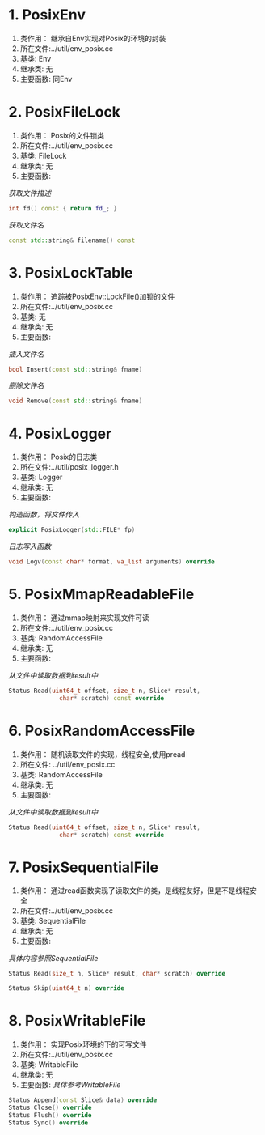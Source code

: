 # 1. PosixEnv
1. 类作用： 继承自Env实现对Posix的环境的封装
2. 所在文件:../util/env_posix.cc
3. 基类: Env
4. 继承类: 无
5. 主要函数: 同Env



# 2. PosixFileLock
1. 类作用： Posix的文件锁类
2. 所在文件:../util/env_posix.cc
3. 基类: FileLock
4. 继承类: 无
5. 主要函数:

*获取文件描述*
```cpp
int fd() const { return fd_; }
```

*获取文件名*
```cpp
const std::string& filename() const 
```

# 3. PosixLockTable
1. 类作用： 追踪被PosixEnv::LockFile()加锁的文件
2. 所在文件:../util/env_posix.cc
3. 基类: 无
4. 继承类: 无
5. 主要函数:

*插入文件名*
```cpp
bool Insert(const std::string& fname)
```
*删除文件名*
```cpp
void Remove(const std::string& fname)
```

# 4. PosixLogger
1. 类作用： Posix的日志类
2. 所在文件:../util/posix_logger.h
3. 基类: Logger
4. 继承类: 无
5. 主要函数:

*构造函数，将文件传入*
```cpp
explicit PosixLogger(std::FILE* fp)
```

*日志写入函数*
```cpp
void Logv(const char* format, va_list arguments) override 
```

# 5. PosixMmapReadableFile
1. 类作用： 通过mmap映射来实现文件可读
2. 所在文件:../util/env_posix.cc
3. 基类: RandomAccessFile
4. 继承类: 无
5. 主要函数:

*从文件中读取数据到result中*
```cpp
Status Read(uint64_t offset, size_t n, Slice* result,
              char* scratch) const override
```

# 6. PosixRandomAccessFile
1. 类作用： 随机读取文件的实现，线程安全,使用pread
2. 所在文件: ../util/env_posix.cc
3. 基类: RandomAccessFile
4. 继承类: 无
5. 主要函数:

*从文件中读取数据到result中*
```cpp
Status Read(uint64_t offset, size_t n, Slice* result,
              char* scratch) const override
```

# 7. PosixSequentialFile
1. 类作用： 通过read函数实现了读取文件的类，是线程友好，但是不是线程安全
2. 所在文件:../util/env_posix.cc
3. 基类: SequentialFile
4. 继承类: 无
5. 主要函数:

*具体内容参照SequentialFile*
```cpp
Status Read(size_t n, Slice* result, char* scratch) override

Status Skip(uint64_t n) override
```

# 8. PosixWritableFile
1. 类作用： 实现Posix环境的下的可写文件
2. 所在文件:../util/env_posix.cc
3. 基类: WritableFile
4. 继承类: 无
5. 主要函数:
*具体参考WritableFile*
```cpp
Status Append(const Slice& data) override
Status Close() override
Status Flush() override
Status Sync() override
```

